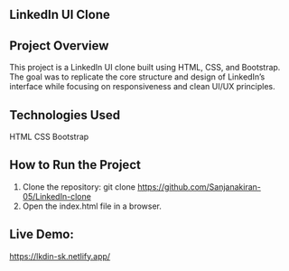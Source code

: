 ## LinkedIn UI Clone

## Project Overview
This project is a LinkedIn UI clone built using HTML, CSS, and Bootstrap. The goal was to replicate the core structure and design of LinkedIn’s interface while focusing on responsiveness and clean UI/UX principles.

## Technologies Used
HTML 
CSS 
Bootstrap 

## How to Run the Project
1. Clone the repository: git clone https://github.com/Sanjanakiran-05/LinkedIn-clone
2. Open the index.html file in a browser.

## Live Demo: 
https://lkdin-sk.netlify.app/
